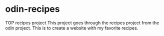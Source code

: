 # odin-recipes
TOP recipes project
This project goes through the recipes project from the odin project. This is to create a website with my favorite recipes.